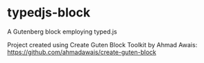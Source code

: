 # typedjs-block
A Gutenberg block employing typed.js

Project created using Create Guten Block Toolkit by Ahmad Awais:
https://github.com/ahmadawais/create-guten-block
